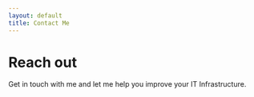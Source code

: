 ```yaml
---
layout: default
title: Contact Me
---
```


# Reach out
Get in touch with me and let me help you improve your IT Infrastructure.
